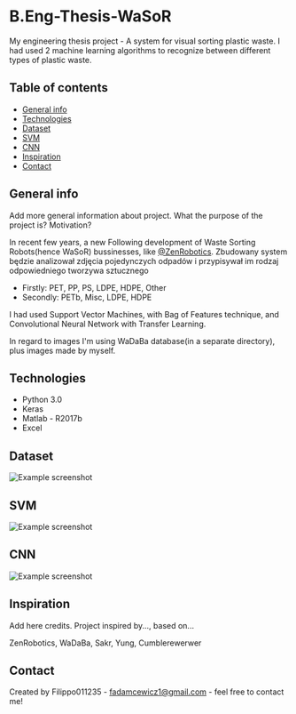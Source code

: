 # B.Eng-Thesis-WaSoR
My engineering thesis project - A system for visual sorting plastic waste. I had used 2 machine learning algorithms to recognize between different types of plastic waste.

## Table of contents
* [General info](#general-info)
* [Technologies](#technologies)
* [Dataset](#dataset)
* [SVM](#svm)
* [CNN](#cnn)
* [Inspiration](#inspiration)
* [Contact](#contact)

## General info
Add more general information about project. What the purpose of the project is? Motivation?

In recent few years, a new Following development of Waste Sorting Robots(hence WaSoR) bussinesses, like [@ZenRobotics](https://zenrobotics.com).
Zbudowany system będzie analizował zdjęcia pojedynczych odpadów i przypisywał im rodzaj odpowiedniego tworzywa sztucznego

- Firstly: PET, PP, PS, LDPE, HDPE, Other
- Secondly: PETb, Misc, LDPE, HDPE

I had used Support Vector Machines, with Bag of Features technique, and Convolutional Neural Network with Transfer Learning.

In regard to images I'm using WaDaBa database(in a separate directory), plus images made by myself.


## Technologies
* Python 3.0
* Keras
* Matlab - R2017b
* Excel

## Dataset
![Example screenshot](./img/screenshot.png)

## SVM
![Example screenshot](./img/screenshot.png)

## CNN
![Example screenshot](./img/screenshot.png)

## Inspiration
Add here credits. Project inspired by..., based on...

ZenRobotics, WaDaBa, Sakr, Yung, Cumblerewerwer

## Contact
Created by Filippo011235 - fadamcewicz1@gmail.com - feel free to contact me!
